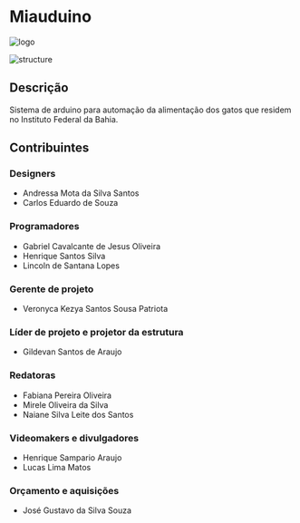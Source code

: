 <h1>Miauduino</h1>

![logo](https://user-images.githubusercontent.com/94535032/209439870-f39dca56-8d37-4890-a91c-1d2658787972.jpeg)

![structure](https://user-images.githubusercontent.com/94535032/209440230-1246bf03-2b33-421f-845b-3e8d4f981653.jpeg)

<h2>Descrição</h2>
Sistema de arduino para automação da alimentação dos gatos que residem no Instituto Federal da Bahia.

<h2>Contribuintes</h2>

<h3>Designers</h3>
<ul>
  <li>Andressa Mota da Silva Santos</li>
  <li>Carlos Eduardo de Souza</li>
</ul>

<h3>Programadores</h3>
<ul>
  <li>Gabriel Cavalcante de Jesus Oliveira</li>
  <li>Henrique Santos Silva</li>
  <li>Lincoln de Santana Lopes</li>
</ul>

<h3>Gerente de projeto</h3>
<ul>
  <li>Veronyca Kezya Santos Sousa Patriota</li>
</ul>

<h3>Líder de projeto e projetor da estrutura</h3>
<ul>
  <li>Gildevan Santos de Araujo</li>
</ul>

<h3>Redatoras</h3>
<ul>
  <li>Fabiana Pereira Oliveira</li>
  <li>Mirele Oliveira da Silva</li>
  <li>Naiane Silva Leite dos Santos</li>
</ul>

<h3>Videomakers e divulgadores</h3>
<ul>
  <li>Henrique Sampario Araujo</li>
  <li>Lucas Lima Matos</li>
</ul>

<h3>Orçamento e aquisições</h3>
<ul>
  <li>José Gustavo da Silva Souza</li>
</ul>
